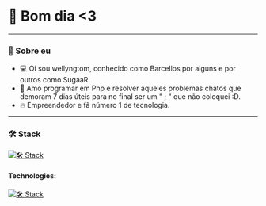 # 👋 Bom dia <3

---

### 🌟 Sobre eu
- 💻 Oi sou wellyngtom, conhecido como Barcellos por alguns e por outros como SugaaR.
- 🚀 Amo programar em Php e resolver aqueles problemas chatos que demoram 7 dias úteis para no final ser um " ; " que não coloquei :D.
- 🔥 Empreendedor e fã número 1 de tecnologia.

---
 ### 🛠️ Stack
[![🛠️ Stack](https://skillicons.dev/icons?i=py,js,html,css,php,laravel,mysql,nodejs)](https://skillicons.dev)


#### **Technologies:**
[![🛠️ Stack](https://skillicons.dev/icons?i=git,figma,react,vite,jquery)](https://skillicons.dev)
